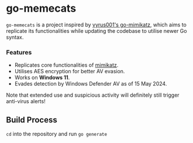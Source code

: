# go-memecats

`go-memecats` is a project inspired by [vyrus001's go-mimikatz](https://github.com/vyrus001/go-mimikatz), which aims to replicate its functionalities while updating the codebase to utilise newer Go syntax.

### Features
- Replicates core functionalities of [mimikatz](https://github.com/gentilkiwi/mimikatz).
- Utilises AES encryption for better AV evasion.
- Works on **Windows 11**.
- Evades detection by Windows Defender AV as of 15 May 2024.

Note that extended use and suspicious activity will definitely still trigger anti-virus alerts!

## Build Process
`cd` into the repository and run `go generate`